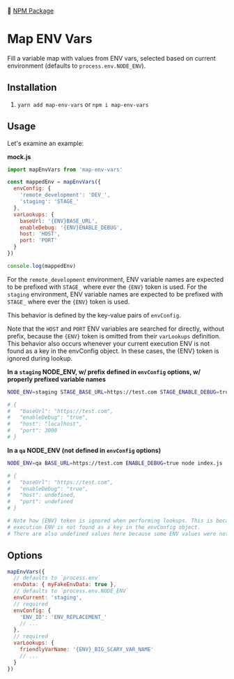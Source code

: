 🔗 [NPM Package](https://www.npmjs.com/package/map-env-vars)

# Map ENV Vars

Fill a variable map with values from ENV vars, selected based on current environment (defaults to `process.env.NODE_ENV`).

## Installation

1. `yarn add map-env-vars` or `npm i map-env-vars`

## Usage

Let's examine an example:

**mock.js**

```js
import mapEnvVars from 'map-env-vars'

const mappedEnv = mapEnvVars({
  envConfig: {
    'remote_development': 'DEV_',
    'staging': 'STAGE_'
  },
  varLookups: {
    baseUrl: '{ENV}BASE_URL',
    enableDebug: '{ENV}ENABLE_DEBUG',
    host: 'HOST',
    port: 'PORT'
  }
})

console.log(mappedEnv)
```

For the `remote_development` environment, ENV variable names are expected to be prefixed with `STAGE_` where ever the `{ENV}` token is used. For the `staging` environment, ENV variable names are expected to be prefixed with `STAGE_` where ever the `{ENV}` token is used.

This behavior is defined by the key-value pairs of `envConfig`.

Note that the `HOST` and `PORT` ENV variables are searched for directly, without prefix, because the `{ENV}` token is omitted from their `varLookups` definition. This behavior also occurs whenever your current execution ENV is not found as a key in the envConfig object. In these cases, the {ENV} token is ignored during lookup.

**In a `staging` NODE_ENV, w/ prefix defined in `envConfig` options, w/ properly prefixed variable names**

```bash
NODE_ENV=staging STAGE_BASE_URL=https://test.com STAGE_ENABLE_DEBUG=true HOST=localhost PORT=3000 node index.js

# {
#   "baseUrl": "https://test.com",
#   "enableDebug": "true",
#   "host": "localhost",
#   "port": 3000
# }
```

**In a `qa` NODE_ENV (not defined in `envConfig` options)**

```bash
NODE_ENV=qa BASE_URL=https://test.com ENABLE_DEBUG=true node index.js

# {
#   "baseUrl": "https://test.com",
#   "enableDebug": "true",
#   "host": undefined,
#   "port": undefined
# }

# Note how {ENV} token is ignored when performing lookups. This is because the current
# execution ENV is not found as a key in the envConfig object.
# There are also undefined values here because some ENV values were not set during invocation.
```

## Options

```js
mapEnvVars({
  // defaults to `process.env`
  envData: { myFakeEnvData: true },
  // defaults to `process.env.NODE_ENV`
  envCurrent: 'staging',
  // required
  envConfig: {
    'ENV_ID': 'ENV_REPLACEMENT_'
    // ...
  },
  // required
  varLookups: {
    friendlyVarName: '{ENV}_BIG_SCARY_VAR_NAME'
    // ...
  }
})
```
